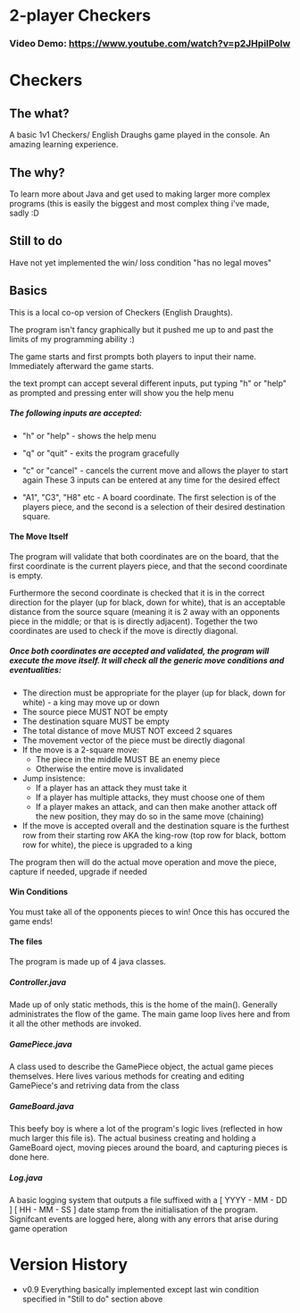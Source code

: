 # 2-player Checkers
### Video Demo: https://www.youtube.com/watch?v=p2JHpilPolw

# Checkers

## The what?

A basic 1v1 Checkers/ English Draughs game played in the console. An amazing learning experience. 

## The why?

To learn more about Java and get used to making larger more complex programs (this is easily the biggest and most complex thing i've made, sadly :D

## Still to do

Have not yet implemented the win/ loss condition "has no legal moves"

## Basics

This is a local co-op version of Checkers (English Draughts).

The program isn't fancy graphically but it pushed me up to and past the limits of my programming ability :)

The game starts and first prompts both players to input their name. Immediately afterward the game starts.

the text prompt can accept several different inputs, put typing "h" or "help" as prompted and pressing enter will show you the help menu

##### The following inputs are accepted:

- "h" or "help" - shows the help menu
- "q" or "quit" - exits the program gracefully
- "c" or "cancel" - cancels the current move and allows the player to start again
These 3 inputs can be entered at any time for the desired effect

- "A1", "C3", "H8" etc - A board coordinate. The first selection is of the players piece, and the second is a selection of their desired destination square.

#### The Move Itself

The program will validate that both coordinates are on the board, that the first coordinate is the current players piece, and that the second coordinate is empty.

Furthermore the second coordinate is checked that it is in the correct direction for the player (up for black, down for white), that is an acceptable distance from the source square
(meaning it is 2 away with an opponents piece in the middle; or that is is directly adjacent). Together the two coordinates are used to check if the move is directly diagonal.

##### Once both coordinates are accepted and validated, the program will execute the move itself. It will check all the generic move conditions and eventualities:
- The direction must be appropriate for the player (up for black, down for white) - a king may move up or down
- The source piece MUST NOT be empty
- The destination square MUST be empty
- The total distance of move MUST NOT exceed 2 squares
- The movement vector of the piece must be directly diagonal
- If the move is a 2-square move:
    + The piece in the middle MUST BE an enemy piece
    + Otherwise the entire move is invalidated
- Jump insistence:
    + If a player has an attack they must take it
    + If a player has multiple attacks, they must choose one of them
    + If a player makes an attack, and can then make another attack off the new position, they may do so in the same move (chaining)
- If the move is accepted overall and the destination square is the furthest row from their starting row AKA the king-row (top row for black, bottom row for white), the piece
  is upgraded to a king

The program then will do the actual move operation and move the piece, capture if needed, upgrade if needed

#### Win Conditions
You must take all of the opponents pieces to win! Once this has occured the game ends!

#### The files
The program is made up of 4 java classes.

##### Controller.java
Made up of only static methods, this is the home of the main(). Generally administrates the flow of the game. The main game loop lives here and from it all the other methods are invoked.
##### GamePiece.java
A class used to describe the GamePiece object, the actual game pieces themselves. Here lives various methods for creating and editing GamePiece's and retriving data from the class
##### GameBoard.java
This beefy boy is where a lot of the program's logic lives (reflected in how much larger this file is). The actual business creating and holding a GameBoard oject, moving pieces around the board,
and capturing pieces is done here.
##### Log.java
A basic logging system that outputs a file suffixed with a [ YYYY - MM - DD ] [ HH - MM - SS ] date stamp from the initialisation of the program. Signifcant events are logged here, along with any errors that arise during game operation

# Version History

- v0.9 Everything basically implemented except last win condition specified in "Still to do" section above




